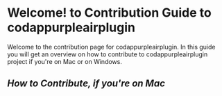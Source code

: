 # Welcome! to Contribution Guide to codappurpleairplugin <!-- omit in toc -->

Welcome to the contribution page for codappurpleairplugin. In this guide you will get an overview on how to contribute to codappurpleairplugin project if you're on Mac or on Windows. 

## *How to Contribute, if you're on Mac* 


